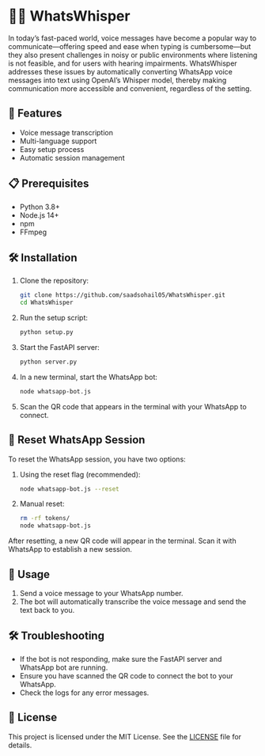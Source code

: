 # 🎤💬 WhatsWhisper

In today’s fast-paced world, voice messages have become a popular way to communicate—offering speed and ease when typing is cumbersome—but they also present challenges in noisy or public environments where listening is not feasible, and for users with hearing impairments. WhatsWhisper addresses these issues by automatically converting WhatsApp voice messages into text using OpenAI’s Whisper model, thereby making communication more accessible and convenient, regardless of the setting.

## 🚀 Features

- Voice message transcription
- Multi-language support
- Easy setup process
- Automatic session management

## 📋 Prerequisites

- Python 3.8+
- Node.js 14+
- npm
- FFmpeg

## 🛠️ Installation

1. Clone the repository:
   ```bash
   git clone https://github.com/saadsohail05/WhatsWhisper.git
   cd WhatsWhisper
   ```

2. Run the setup script:
   ```bash
   python setup.py
   ```

3. Start the FastAPI server:
   ```bash
   python server.py
   ```

4. In a new terminal, start the WhatsApp bot:
   ```bash
   node whatsapp-bot.js
   ```

5. Scan the QR code that appears in the terminal with your WhatsApp to connect.

## 🔄 Reset WhatsApp Session

To reset the WhatsApp session, you have two options:

1. Using the reset flag (recommended):
   ```bash
   node whatsapp-bot.js --reset
   ```

2. Manual reset:
   ```bash
   rm -rf tokens/
   node whatsapp-bot.js
   ```

After resetting, a new QR code will appear in the terminal. Scan it with WhatsApp to establish a new session.

## 📖 Usage

1. Send a voice message to your WhatsApp number.
2. The bot will automatically transcribe the voice message and send the text back to you.

## 🛠️ Troubleshooting

- If the bot is not responding, make sure the FastAPI server and WhatsApp bot are running.
- Ensure you have scanned the QR code to connect the bot to your WhatsApp.
- Check the logs for any error messages.

## 📄 License

This project is licensed under the MIT License. See the [LICENSE](LICENSE) file for details.
